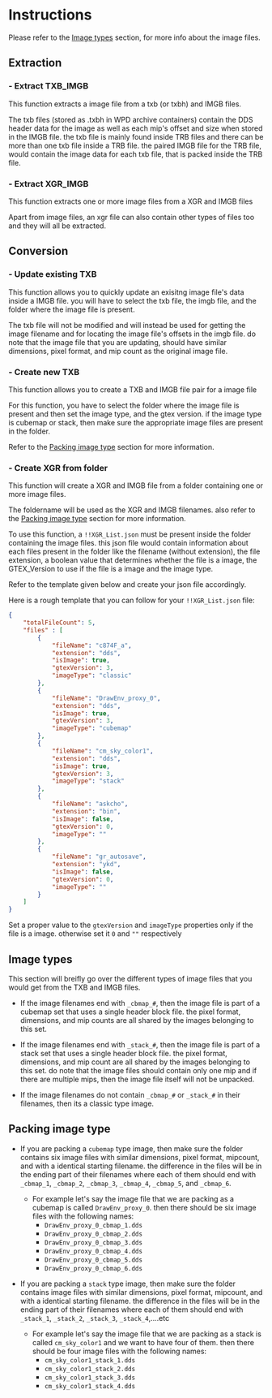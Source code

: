 # Instructions

Please refer to the [Image types](https://github.com/Surihix/TxbImageTool/master/ToolUsage.md#image-types) section, for more info about the image files.

## Extraction
### - Extract TXB_IMGB
This function extracts a image file from a txb (or txbh) and IMGB files.

The txb files (stored as .txbh in WPD archive containers) contain the DDS header data for the image as well as each mip's offset and size when stored in the IMGB file. the txb file is mainly found inside TRB files and there can be more than one txb file inside a TRB file. the paired IMGB file for the TRB file, would contain the image data for each txb file, that is packed inside the TRB file.

### - Extract XGR_IMGB
This function extracts one or more image files from a XGR and IMGB files

Apart from image files, an xgr file can also contain other types of files too and they will all be extracted.

## Conversion
### - Update existing TXB
This function allows you to quickly update an exisitng image file's data inside a IMGB file. you will have to select the txb file, the imgb file, and the folder where the image file is present.

The txb file will not be modified and will instead be used for getting the image filename and for locating the image file's offsets in the imgb file. do note that the image file that you are updating, should have similar dimensions, pixel format, and mip count as the original image file.

### - Create new TXB
This function allows you to create a TXB and IMGB file pair for a image file

For this function, you have to select the folder where the image file is present and then set the image type, and the gtex version. if the image type is cubemap or stack, then make sure the appropriate image files are present in the folder. 

Refer to the [Packing image type](https://github.com/Surihix/TxbImageTool/master/ToolUsage.md#packing-image-type) section for more information.


### - Create XGR from folder
This function will create a XGR and IMGB file from a folder containing one or more image files.

The foldername will be used as the XGR and IMGB filenames. also refer to the [Packing image type](https://github.com/Surihix/TxbImageTool/master/ToolUsage.md#packing-image-type) section for more information.

To use this function, a ``!!XGR_List.json`` must be present inside the folder containing the image files. this json file would contain information about each files present in the folder like the filename (without extension), the file extension, a boolean value that determines whether the file is a image, the GTEX_Version to use if the file is a image and the image type. 

Refer to the template given below and create your json file accordingly.

Here is a rough template that you can follow for your `!!XGR_List.json` file:
```json
{
    "totalFileCount": 5,
    "files" : [
        {
            "fileName": "c874F_a",
            "extension": "dds",
            "isImage": true,
            "gtexVersion": 3,
            "imageType": "classic"
        },
        {
            "fileName": "DrawEnv_proxy_0",
            "extension": "dds",
            "isImage": true,
            "gtexVersion": 3,
            "imageType": "cubemap"
        },
        {
            "fileName": "cm_sky_color1",
            "extension": "dds",
            "isImage": true,
            "gtexVersion": 3,
            "imageType": "stack"
        },
        {
            "fileName": "askcho",
            "extension": "bin",
            "isImage": false,
            "gtexVersion": 0,
            "imageType": ""
        },
        {
            "fileName": "gr_autosave",
            "extension": "ykd",
            "isImage": false,
            "gtexVersion": 0,
            "imageType": ""
        }
    ]
}
```

Set a proper value to the `gtexVersion` and `imageType` properties only if the file is a image. otherwise set it `0` and `""` respectively

## Image types
This section will breifly go over the different types of image files that you would get from the TXB and IMGB files.

- If the image filenames end with `_cbmap_#`, then the image file is part of a cubemap set that uses a single header block file. the pixel format, dimensions, and mip counts are all shared by the images belonging to this set.

- If the image filenames end with `_stack_#`, then the image file is part of a stack set that uses a single header block file. the pixel format, dimensions, and mip count are all shared by the images belonging to this set. do note that the image files should contain only one mip and if there are multiple mips, then the image file itself will not be unpacked.

- If the image filenames do not contain `_cbmap_#` or `_stack_#` in their filenames, then its a classic type image.


## Packing image type
- If you are packing a `cubemap` type image, then make sure the folder contains six image files with similar dimensions, pixel format, mipcount, and with a identical starting filename. the difference in the files will be in the ending part of their filenames where each of them should end with `_cbmap_1`, `_cbmap_2`, `_cbmap_3`, `_cbmap_4`, `_cbmap_5`, and `_cbmap_6`.
  - For example let's say the image file that we are packing as a cubemap is called `DrawEnv_proxy_0`. then there should be six image files with the following names:
    - `DrawEnv_proxy_0_cbmap_1.dds`
    - `DrawEnv_proxy_0_cbmap_2.dds`
    - `DrawEnv_proxy_0_cbmap_3.dds`
    - `DrawEnv_proxy_0_cbmap_4.dds`
    - `DrawEnv_proxy_0_cbmap_5.dds`
    - `DrawEnv_proxy_0_cbmap_6.dds`

- If you are packing a `stack` type image, then make sure the folder contains image files with similar dimensions, pixel format, mipcount, and with a identical starting filename. the difference in the files will be in the ending part of their filenames where each of them should end with `_stack_1`, `_stack_2`, `_stack_3`, `_stack_4`,....etc
  - For example let's say the image file that we are packing as a stack is called `cm_sky_color1` and we want to have four of them. then there should be four image files with the following names:
    - `cm_sky_color1_stack_1.dds`
    - `cm_sky_color1_stack_2.dds`
    - `cm_sky_color1_stack_3.dds`
    - `cm_sky_color1_stack_4.dds`
